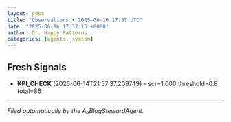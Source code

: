 ```yaml
---
layout: post
title: "Observations • 2025-06-16 17:37 UTC"
date: "2025-06-16 17:37:15 +0000"
author: Dr. Happy Patterns
categories: [agents, system]
---
```


## Fresh Signals

* **KPI_CHECK** (2025-06-14T21:57:37.209749) – scr=1.000 threshold=0.8 total=86

---

*Filed automatically by the A₀BlogStewardAgent.*

